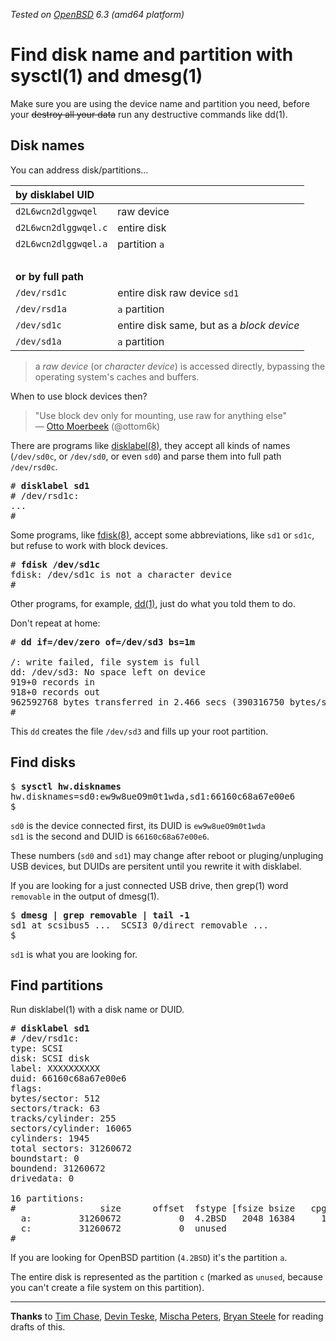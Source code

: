 _Tested on [OpenBSD](/openbsd/) 6.3 (amd64 platform)_

# Find disk name and partition with sysctl(1) and dmesg(1)

Make sure you are using the device name and partition you need,
before your ~~destroy all your data~~ run any destructive commands like dd(1).


## Disk names

You can address disk/partitions...

**by disklabel UID** | &nbsp;
:--                      | :--
`d2L6wcn2dlggwqel`       | raw device
`d2L6wcn2dlggwqel.c`     | entire disk
`d2L6wcn2dlggwqel.a`     | partition `a`
&nbsp;                   | &nbsp;
**or by full path**            | &nbsp;
`/dev/rsd1c`             | entire disk raw device `sd1`
`/dev/rsd1a`             | `a` partition
`/dev/sd1c`              | entire disk same, but as a _block device_
`/dev/sd1a`              | `a` partition

> a _raw device_ (or _character device_) is accessed directly,
bypassing the operating system's caches and buffers.

When to use block devices then?

> "Use block dev only for mounting, use raw for anything else"<br>&mdash;
[Otto Moerbeek](https://twitter.com/ottom6k/status/1042437641860460544 "19 Sep 2018")
(@ottom6k)

There are programs like
[disklabel(8)](https://man.openbsd.org/disklabel.8), they accept
all kinds of names (`/dev/sd0c`, or `/dev/sd0`, or even `sd0`) and
parse them into full path `/dev/rsd0c`.

<pre>
# <b>disklabel sd1</b>
# <span class="yell">/dev/rsd1c</span>:
...
#
</pre>

Some programs, like [fdisk(8)](https://man.openbsd.org/fdisk.8),
accept some abbreviations, like `sd1` or `sd1c`, but refuse to work
with block devices.

<pre>
# <b>fdisk /dev/sd1c</b>
fdisk: <span class="yell">/dev/sd1c</span> is not a character device
#
</pre>

Other programs, for example, [dd(1)](https://man.openbsd.org/dd.1),
just do what you told them to do.

Don't repeat at home:

<pre>
# <b>dd if=/dev/zero of=/dev/sd3 bs=1m</b>

/: write failed, file system is full
dd: /dev/sd3: No space left on device
919+0 records in
918+0 records out
962592768 bytes transferred in 2.466 secs (390316750 bytes/sec)
#
</pre>

This `dd` creates the file `/dev/sd3` and fills up your root
partition.

## Find disks

<pre>
$ <b>sysctl hw.disknames</b>
hw.disknames=sd0:ew9w8ueO9m0t1wda,sd1:66160c68a67e00e6
$
</pre>

`sd0` is the device connected first, its DUID is `ew9w8ueO9m0t1wda`<br>
`sd1` is the second and DUID is `66160c68a67e00e6`.

These numbers (`sd0` and `sd1`) may change after reboot or
pluging/unpluging USB devices, but DUIDs are persitent until you
rewrite it with disklabel.

If you are looking for a just connected USB drive, then grep(1) word
`removable` in the output of dmesg(1).

<pre>
$ <b>dmesg | grep removable | tail -1</b>
<span class="yell">sd1</span> at scsibus5 ...  SCSI3 0/direct removable ...
$
</pre>

`sd1` is what you are looking for.

## Find partitions

Run disklabel(1) with a disk name or DUID.

<pre>
# <b>disklabel sd1</b>
# /dev/rsd1c:
type: SCSI
disk: SCSI disk
label: XXXXXXXXXX
duid: 66160c68a67e00e6
flags:
bytes/sector: 512
sectors/track: 63
tracks/cylinder: 255
sectors/cylinder: 16065
cylinders: 1945
total sectors: 31260672
boundstart: 0
boundend: 31260672
drivedata: 0

16 partitions:
#                size      offset  fstype [fsize bsize   cpg]
<span class="yell">  a:</span>         31260672           0  4.2BSD   2048 16384     1
  c:         31260672           0  unused
#
</pre>

If you are looking for OpenBSD partition (`4.2BSD`) it's the partition `a`.

The entire disk is represented as the partition `c` (marked as
`unused`, because you can't create a file system on this partition).

---

**Thanks** to
[Tim Chase](https://twitter.com/gumnos),
[Devin Teske](https://twitter.com/freebsdfrau),
[Mischa Peters](https://twitter.com/mischapeters),
[Bryan Steele](https://twitter.com/canadianbryan)
for reading drafts of
this.
